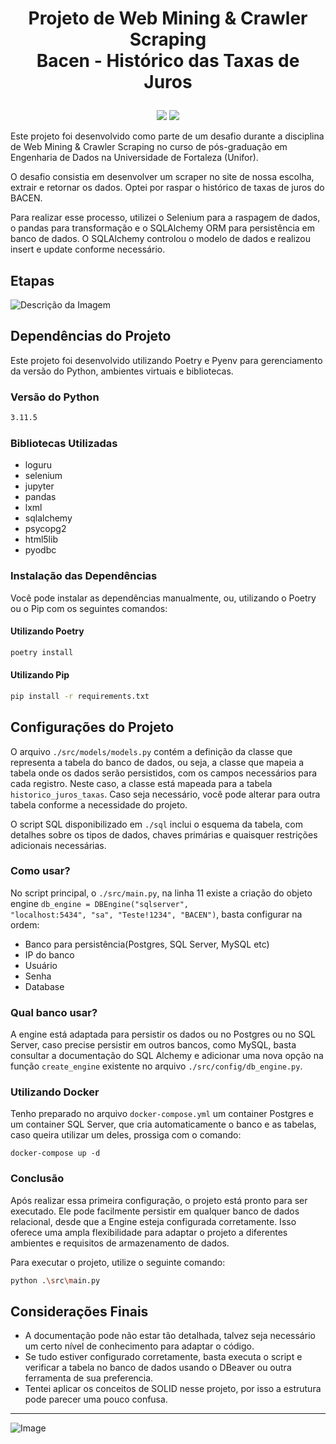 # <p align="center">Projeto de Web Mining & Crawler Scraping<br>Bacen - Histórico das Taxas de Juros</p>

<p align="center">
<img src="http://img.shields.io/static/v1?label=LICENCA&message=...&color=GREEN&style=for-the-badge"/>     
<img src="http://img.shields.io/static/v1?label=STATUS&message=N/A&color=GREEN&style=for-the-badge"/>
</p>

Este projeto foi desenvolvido como parte de um desafio durante a disciplina de Web Mining & Crawler Scraping no curso de pós-graduação em Engenharia de Dados na Universidade de Fortaleza (Unifor).

O desafio consistia em desenvolver um scraper no site de nossa escolha, extrair e retornar os dados. Optei por raspar o histórico de taxas de juros do BACEN.

Para realizar esse processo, utilizei o Selenium para a raspagem de dados, o pandas para transformação e o SQLAlchemy ORM para persistência em banco de dados. O SQLAlchemy controlou o modelo de dados e realizou insert e update conforme necessário.

## Etapas

![Descrição da Imagem](https://raw.githubusercontent.com/tonsatomicos/bacen-interest-rate-history/38f08a6fe3ccfe0a3fbd0262fb20262cbf0f32d3/assets/estrutura.svg)


## Dependências do Projeto

Este projeto foi desenvolvido utilizando Poetry e Pyenv para gerenciamento da versão do Python, ambientes virtuais e bibliotecas.

### Versão do Python
```bash
3.11.5
```

### Bibliotecas Utilizadas

- loguru
- selenium
- jupyter
- pandas
- lxml
- sqlalchemy
- psycopg2
- html5lib
- pyodbc

### Instalação das Dependências

Você pode instalar as dependências manualmente, ou, utilizando o Poetry ou o Pip com os seguintes comandos:

#### Utilizando Poetry

```bash
poetry install
```

#### Utilizando Pip

```bash
pip install -r requirements.txt

```

## Configurações do Projeto

O arquivo <code>./src/models/models.py</code> contém a definição da classe que representa a tabela do banco de dados, ou seja, a classe que mapeia a tabela onde os dados serão persistidos, com os campos necessários para cada registro. Neste caso, a classe está mapeada para a tabela <code>historico_juros_taxas</code>. Caso seja necessário, você pode alterar para outra tabela conforme a necessidade do projeto.

O script SQL disponibilizado em <code>./sql</code> inclui o esquema da tabela, com detalhes sobre os tipos de dados, chaves primárias e quaisquer restrições adicionais necessárias.

### Como usar?

No script principal, o <code>./src/main.py</code>, na linha 11 existe a criação do objeto engine <code>db_engine = DBEngine("sqlserver", "localhost:5434", "sa", "Teste!1234", "BACEN")</code>, basta configurar na ordem:

- Banco para persistência(Postgres, SQL Server, MySQL etc)
- IP do banco
- Usuário
- Senha
- Database

### Qual banco usar?

A engine está adaptada para persistir os dados ou no Postgres ou no SQL Server, caso precise persistir em outros bancos, como MySQL, basta consultar a documentação do SQL Alchemy e adicionar uma nova opção na função <code>create_engine</code> existente no arquivo <code>./src/config/db_engine.py</code>.

### Utilizando Docker

Tenho preparado no arquivo <code>docker-compose.yml</code> um container Postgres e um container SQL Server, que cria automaticamente o banco e as tabelas, caso queira utilizar um deles, prossiga com o comando:
<pre><code>docker-compose up -d</code></pre>

### Conclusão

Após realizar essa primeira configuração, o projeto está pronto para ser executado. Ele pode facilmente persistir em qualquer banco de dados relacional, desde que a Engine esteja configurada corretamente. Isso oferece uma ampla flexibilidade para adaptar o projeto a diferentes ambientes e requisitos de armazenamento de dados.

Para executar o projeto, utilize o seguinte comando:

```bash
python .\src\main.py
```
</p>

## Considerações Finais

- A documentação pode não estar tão detalhada, talvez seja necessário um certo nível de conhecimento para adaptar o código.
- Se tudo estiver configurado corretamente, basta executa o script e verificar a tabela no banco de dados usando o DBeaver ou outra ferramenta de sua preferencia.
- Tentei aplicar os conceitos de SOLID nesse projeto, por isso a estrutura pode parecer uma pouco confusa.

<hr>

![Image](https://i.imgur.com/p4vnGAN.gif)
